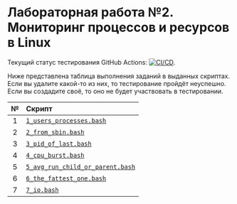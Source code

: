 # Лабораторная работа №2. Мониторинг процессов и ресурсов в Linux

Текущий статус тестирования GitHub Actions: [![CI/CD](../../actions/workflows/bash.yml/badge.svg?branch=master&event=push)](../../actions/workflows/bash.yml).

Ниже представлена таблица выполнения заданий в выданных скриптах. Если вы удалите какой-то из них, то тестирование пройдёт неуспешно. Если вы создадите своё, то оно не будет участвовать в тестировании.

| № | Скрипт                                                             |
|:-:|:-------------------------------------------------------------------|
| 1 | [`1_users_processes.bash`](1_users_processes.bash)                 |
| 2 | [`2_from_sbin.bash`](2_from_sbin.bash)                             |
| 3 | [`3_pid_of_last.bash`](3_pid_of_last.bash)                         |
| 4 | [`4_cpu_burst.bash`](4_cpu_burst.bash)                             |
| 5 | [`5_avg_run_child_or_parent.bash`](5_avg_run_child_or_parent.bash) |
| 6 | [`6_the_fattest_one.bash`](6_the_fattest_one.bash)                 |
| 7 | [`7_io.bash`](7_io.bash)                                           |

